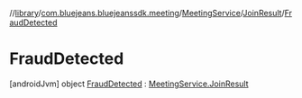 //[library](../../../../../index.md)/[com.bluejeans.bluejeanssdk.meeting](../../../index.md)/[MeetingService](../../index.md)/[JoinResult](../index.md)/[FraudDetected](index.md)



# FraudDetected  
 [androidJvm] object [FraudDetected](index.md) : [MeetingService.JoinResult](../index.md)   

